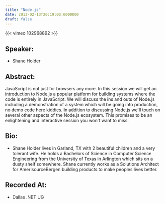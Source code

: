 ```yaml
---
title: "Node.js"
date: 2013-02-13T20:19:03.0000000
draft: false
---
```


{{< vimeo 102968892 >}}

## Speaker:

 - Shane Holder

## Abstract:

<p>JavaScript is not just for browsers any more. In this session we will get an introduction to Node.js a popular platform for building systems where the code is entirely in JavaScript.  We will discuss the ins and outs of Node.js including a demonstration of a system which will be going into production, no demo code here kiddies.  In addition to discussing Node.js we'll touch on several other aspects of the Node.js ecosystem.  This promises to be an enlightening and interactive session you won't want to miss.</p>

## Bio:

 - <p>Shane Holder lives in Garland, TX with 2 beautiful children and a very tolerant wife. He holds a Bachelors of Science in Computer Science Engineering from the University of Texas in Arlington which sits on a dusty shelf somewhere. Shane currently works as a Solutions Architect for AmerisourceBergen building products to make peoples lives better.</p>

## Recorded At:

 - Dallas .NET UG


